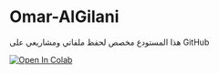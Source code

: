 # Omar-AlGilani  

هذا المستودع مخصص لحفظ ملفاتي ومشاريعي على GitHub  

[![Open In Colab](https://colab.research.google.com/assets/colab-badge.svg)](https://colab.research.google.com/github/ameearomal/عمر-الجيلاني/blob/main/عمر_الجيلاني_RVC_Model.ipynb)
